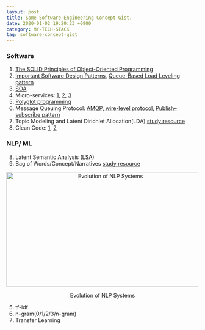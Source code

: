 ```yaml
---
layout: post
title: Some Software Engineering Concept Gist.
date: 2020-01-02 19:20:23 +0900
category: MY-TECH-STACK
tag: software-concept-gist
---
```

### Software 
1. [The SOLID Principles of Object-Oriented Programming](https://web.archive.org/web/20220531214013/https://www.freecodecamp.org/news/solid-principles-explained-in-plain-english/)
2. [Important Software Design Patterns](https://web.archive.org/web/20220609044252/https://learningdaily.dev/the-7-most-important-software-design-patterns-d60e546afb0e), [Queue-Based Load Leveling pattern](https://web.archive.org/web/20211228172351/https://docs.microsoft.com/en-us/azure/architecture/patterns/queue-based-load-leveling)
3. [SOA](https://web.archive.org/web/20220323235313/https://www.ibm.com/cloud/learn/soa)
4. Micro-services: [1](https://microservices.io/), [2](https://web.archive.org/web/20211203182453/https://docs.microsoft.com/en-us/azure/architecture/guide/architecture-styles/microservices), [3](https://web.archive.org/web/20210812130220/https://medium.com/hashmapinc/the-what-why-and-how-of-a-microservices-architecture-4179579423a9)
5. [Polyglot programming](https://web.archive.org/web/20210620035717/https://www.torocloud.com/blog/what-is-polyglot-programming)
6. Message Queuing Protocol: [AMQP, wire-level protocol](https://en.wikipedia.org/wiki/Advanced_Message_Queuing_Protocol), [Publish–subscribe pattern](https://en.wikipedia.org/wiki/Publish%E2%80%93subscribe_pattern)
7. Topic Modeling and Latent Dirichlet Allocation(LDA) [study resource](https://monkeylearn.com/blog/introduction-to-topic-modeling/)
8. Clean Code: [1](https://dev.to/alexomeyer/10-must-know-patterns-for-writing-clean-code-with-python-56bf), [2](https://towardsdatascience.com/python-clean-code-6-best-practices-to-make-your-python-functions-more-readable-7ea4c6171d60)


### NLP/ ML
8. Latent Semantic Analysis (LSA)
9. Bag of Words/Concept/Narratives [study resource](https://web.archive.org/web/2020*/https://sentic.net/computing/)

<p align="center">
<img title="Evolution of NLP Systems" width="530" height="300" src="https://github.com/ShihabYasin/shihabyasin.github.io/blob/gh-pages/public/img/nlp-bag-of-words-etc.jpg?raw=true" alt="Evolution of NLP Systems">
</p>
<center>Evolution of NLP Systems</center>

5. tf-idf
6. n-gram(0/1/2/3/n-gram)
7. Transfer Learning
